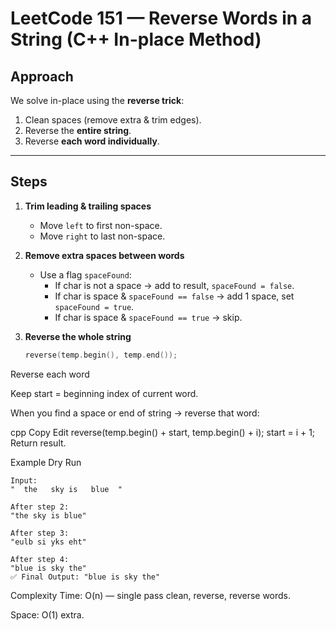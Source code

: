 # LeetCode 151 — Reverse Words in a String (C++ In-place Method)

## **Approach**
We solve in-place using the **reverse trick**:
1. Clean spaces (remove extra & trim edges).
2. Reverse the **entire string**.
3. Reverse **each word individually**.

---

## **Steps**
1. **Trim leading & trailing spaces**  
   - Move `left` to first non-space.
   - Move `right` to last non-space.

2. **Remove extra spaces between words**  
   - Use a flag `spaceFound`:
     - If char is not a space → add to result, `spaceFound = false`.
     - If char is space & `spaceFound == false` → add 1 space, set `spaceFound = true`.
     - If char is space & `spaceFound == true` → skip.

3. **Reverse the whole string**  
   ```cpp
   reverse(temp.begin(), temp.end());
Reverse each word

Keep start = beginning index of current word.

When you find a space or end of string → reverse that word:

cpp
Copy
Edit
reverse(temp.begin() + start, temp.begin() + i);
start = i + 1;
Return result.

Example Dry Run
```
Input:
"  the   sky is   blue  "

After step 2:
"the sky is blue"

After step 3:
"eulb si yks eht"

After step 4:
"blue is sky the"
✅ Final Output: "blue is sky the"
```
Complexity
Time: O(n) — single pass clean, reverse, reverse words.

Space: O(1) extra.
